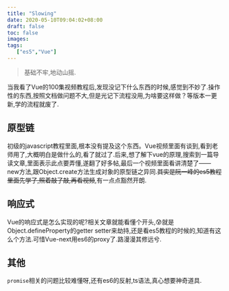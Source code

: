 ```yaml
---
title: "Slowing"
date: 2020-05-10T09:04:02+08:00
draft: false
toc: false
images:
tags: 
   ["es5","Vue"]
---
```


> 基础不牢,地动山摇.

当我看了Vue的100集视频教程后,发现没记下什么东西的时候,感觉到不妙了.操作性的东西,按照文档做问题不大,但是光记下流程没用,为啥要这样做？等版本一更新,学的流程就废了.
## 原型链
初级的javascript教程里面,根本没有提及这个东西。Vue视频里面有谈到,看到老师用了,大概明白是做什么的,看了就过了.后来,想了解下vue的原理,搜索到一篇导读文章,里面表示此点要弄懂,遂翻了好多帖,最后一个视频里面看讲清楚了——
new方法,跟Object.create方法生成对象的原型链之异同.~~其实是阮一峰的es5教程里面先学了,照着敲了敲,再看视频~~,有一点点豁然开朗.

## 响应式
Vue的响应式是怎么实现的呢?相关文章就能看懂个开头,😰就是Object.defineProperty的getter setter来劫持,还是看es5教程的时候的,知道有这么个方法.可惜Vue-next用es6的proxy了.路漫漫其修远兮.

## 其他
`promise`相关的问题比较难懂呀,还有es6的反射,ts语法,真心想要神奇道具.

